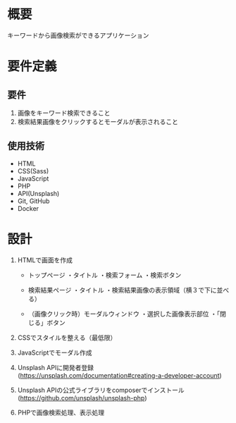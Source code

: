 # 概要
キーワードから画像検索ができるアプリケーション

# 要件定義
## 要件
1. 画像をキーワード検索できること
2. 検索結果画像をクリックするとモーダルが表示されること

## 使用技術
- HTML
- CSS(Sass)
- JavaScript
- PHP
- API(Unsplash)
- Git, GitHub
- Docker

# 設計
1. HTMLで画面を作成
    - トップページ
        ・タイトル
        ・検索フォーム
        ・検索ボタン

    - 検索結果ページ
        ・タイトル
        ・検索結果画像の表示領域（横３で下に並べる）
    - （画像クリック時）モーダルウィンドウ
        ・選択した画像表示部位
        ・「閉じる」ボタン

2. CSSでスタイルを整える（最低限）

3. JavaScriptでモーダル作成

4. Unsplash APIに開発者登録
(https://unsplash.com/documentation#creating-a-developer-account)

5. Unsplash APIの公式ライブラリをcomposerでインストール
(https://github.com/unsplash/unsplash-php)

6. PHPで画像検索処理、表示処理

